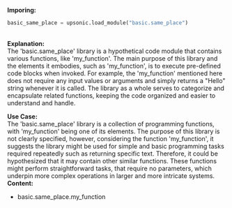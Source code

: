 <b class="custom_code_highlight_green">Imporing:</b><br>
```python
basic_same_place = upsonic.load_module("basic.same_place")
```
<br><b class="custom_code_highlight_green">Explanation:</b><br>The 'basic.same_place' library is a hypothetical code module that contains various functions, like 'my_function'. The main purpose of this library and the elements it embodies, such as 'my_function', is to execute pre-defined code blocks when invoked. For example, the 'my_function' mentioned here does not require any input values or arguments and simply returns a "Hello" string whenever it is called. The library as a whole serves to categorize and encapsulate related functions, keeping the code organized and easier to understand and handle.

<b class="custom_code_highlight_green">Use Case:</b><br>The 'basic.same_place' library is a collection of programming functions, with 'my_function' being one of its elements. The purpose of this library is not clearly specified, however, considering the function 'my_function', it suggests the library might be used for simple and basic programming tasks required repeatedly such as returning specific text. Therefore, it could be hypothesized that it may contain other similar functions. These functions might perform straightforward tasks, that require no parameters, which underpin more complex operations in larger and more intricate systems.
<br><b class="custom_code_highlight_green">Content:</b><br>
  - basic.same_place.my_function
